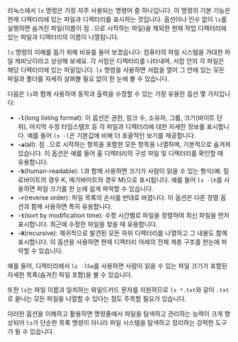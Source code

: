 리눅스에서 `ls` 명령은 가장 자주 사용되는 명령어 중 하나입니다. 이 명령의 기본 기능은 현재 디렉터리에 있는 파일과 디렉터리를 표시하는 것입니다. 옵션이나 인수 없이 `ls`를 실행하면 숨겨진 파일(이름이 점 `.`으로 시작하는 파일)을 제외한 현재 작업 디렉터리에 있는 파일과 디렉터리의 이름이 나열됩니다.

`ls` 명령의 이해를 돕기 위해 비유를 들어 보겠습니다: 컴퓨터의 파일 시스템을 거대한 파일 캐비닛이라고 상상해 보세요. 각 서랍은 디렉터리를 나타내며, 서랍 안의 각 파일은 해당 디렉터리에 있는 파일입니다. `ls` 명령을 사용하면 서랍을 열어 그 안에 있는 모든 파일과 폴더를 자세히 살펴볼 필요 없이 한 눈에 볼 수 있습니다.

다음은 `ls`와 함께 사용하여 동작과 출력을 수정할 수 있는 가장 유용한 옵션 몇 가지입니다:

- **`-l`**(long listing format): 이 옵션은 권한, 링크 수, 소유자, 그룹, 크기(바이트 단위), 마지막 수정 타임스탬프 등 각 파일과 디렉터리에 대한 자세한 정보를 표시합니다. 예를 들어 `ls -l`은 기본값에 비해 더 포괄적인 보기를 제공합니다.
- **`-a`**(all): 점 `.`으로 시작하는 항목을 포함한 모든 항목을 나열하며, 기본적으로 숨겨져 있습니다. 이 옵션은 예를 들어 홈 디렉터리의 구성 파일 및 디렉터리를 확인할 때 유용합니다.
- **`-h`**(human-readable): `l`과 함께 사용하면 크기가 사람이 읽을 수 있는 형식(예: 킬로바이트의 경우 K, 메가바이트의 경우 M)으로 표시됩니다. 예를 들어 `ls -lh`를 사용하면 파일 크기를 한 눈에 쉽게 파악할 수 있습니다.
- **`-r`**(reverse order): 파일 목록의 순서를 반대로 바꿉니다. 이 옵션은 다른 정렬 옵션과 함께 사용하면 특히 유용합니다.
- **`-t`**(sort by modification time): 수정 시간별로 파일을 정렬하여 최신 파일을 먼저 표시합니다. 최근에 수정한 파일을 찾을 때 유용합니다.
- **`-R`**(recursive): 재귀적으로 발견된 모든 하위 디렉터리를 나열하고 그 내용도 함께 표시합니다. 이 옵션을 사용하면 현재 디렉터리 아래의 전체 계층 구조를 한눈에 파악할 수 있습니다.

예를 들어, 디렉터리에서 `ls -lha`를 사용하면 사람이 읽을 수 있는 파일 크기가 포함된 자세한 목록(숨겨진 파일 포함)을 볼 수 있습니다.

또한 `ls`는 파일 이름과 일치하는 와일드카드 문자를 지원하므로 `ls *.txt`와 같이 `.txt`로 끝나는 모든 파일을 나열할 수 있다는 점도 주목할 필요가 있습니다.

이러한 옵션을 이해하고 활용하면 명령줄에서 파일을 탐색하고 관리하는 능력이 크게 향상되어 `ls`가 단순한 목록 명령이 아니라 파일 시스템을 탐색하고 정리하는 강력한 도구가 될 수 있습니다.
